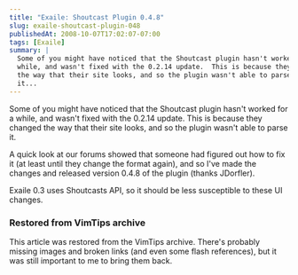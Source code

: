 ```yaml
---
title: "Exaile: Shoutcast Plugin 0.4.8"
slug: exaile-shoutcast-plugin-048
publishedAt: 2008-10-07T17:02:07-07:00
tags: [Exaile]
summary: |
  Some of you might have noticed that the Shoutcast plugin hasn't worked for a
  while, and wasn't fixed with the 0.2.14 update.  This is because they changed
  the way that their site looks, and so the plugin wasn't able to parse
  it...
---
```

<p>Some of you might have noticed that the Shoutcast plugin hasn't worked for a
while, and wasn't fixed with the 0.2.14 update.  This is because they changed
the way that their site looks, and so the plugin wasn't able to parse
it.</p>

<p>A quick look at our forums showed that someone had figured out how to fix it
(at least until they change the format again), and so I've made the changes and
released version 0.4.8 of the plugin (thanks JDorfler).</p>

Exaile 0.3 uses Shoutcasts API, so it should be less susceptible to these UI
changes.

<div class="restored-from-archive">
  <h3>Restored from VimTips archive</h3>
  <p>
  This article was restored from the VimTips archive. There's probably
  missing images and broken links (and even some flash references), but it
  was still important to me to bring them back.
  </p>
</div>

